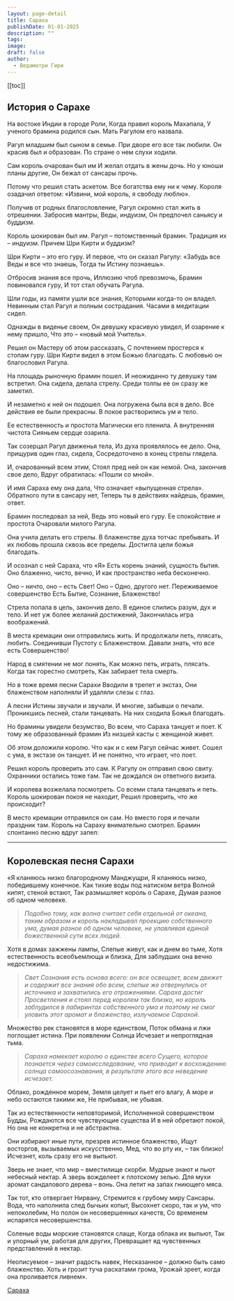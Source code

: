 ```yaml
---
layout: page-detail
title: Сараха
publishDate: 01-01-2025
description: ""
tags: 
image: 
draft: false
author:
  - Ведаматри Гири
---
```


[[toc]]

## **История о Сарахе**

На востоке Индии в городе Роли,
Когда правил король Махапала,
У ученого брамина родился сын.
Мать Рагулом его назвала.

Рагул младшим был сыном в семье.
При дворе его все так любили.
Он красив был и образован.
По стране о нем слухи ходили.

Сам король очарован был им
И желал отдать в жены дочь.
Но у юноши планы другие,
Он бежал от сансары прочь.

Потому что решил стать аскетом.
Все богатства ему ни к чему.
Короля озадачил ответом:
«Извини, мой король, я свободу люблю».

Получив от родных благословление,
Рагул скромно стал жить в отрешении.
Забросив мантры, Веды, индуизм,
Он предпочел саньясу и буддизм.

Король шокирован был им.
Рагул – потомственный брамин.
Традиция их – индуизм.
Причем Шри Кирти и буддизм?

Шри Кирти – это его гуру.
И первое, что он сказал Рагулу:
«Забудь все Веды и все что знаешь,
Тогда ты Истину познаешь».

Отбросив знания все прочь,
Иллюзию чтоб превозмочь,
Брамин повиновался гуру,
И тот стал обучать Рагула.

Шли годы, из памяти ушли все знания,
Которыми когда-то он владел.
Невинным стал Рагул и полным сострадания.
Часами в медитации сидел.

Однажды в виденье своем,
Он девушку красивую увидел,
И озарение к нему пришло,
Что это – «новый мой Учитель».

Решил он Мастеру об этом рассказать,
С почтением простерся к стопам гуру.
Шри Кирти видел в этом Божью благодать.
С любовью он благословил Рагула.

На площадь рыночную брамин пошел.
И неожиданно ту девушку там встретил.
Она сидела, делала стрелу.
Среди толпы ее он сразу же заметил.

И незаметно к ней он подошел.
Она погружена была вся в дело.
Все действия ее были прекрасны.
В покое растворились ум и тело.

Ее естественность и простота
Магически его пленила.
А внутренняя чистота
Сияньем сердце озарила.

Так созерцал Рагул движенья тела,
Из духа проявлялось ее дело.
Она, прищурив один глаз, сидела,
Сосредоточено в конец стрелы глядела.

И, очарованный всем этим,
Стоял пред ней он как немой.
Она, закончив свое дело,
Вдруг обратилась: «Пошли со мной».

И имя Сараха ему она дала,
Что означает «выпущенная стрела».
Обратного пути в сансару нет,
Теперь ты в действиях найдешь, брамин, ответ.

Брамин последовал за ней,
Ведь это новый его гуру.
Ее спокойствие и простота
Очаровали милого Рагула.

Она учила делать его стрелы.
В блаженстве духа тотчас пребывать.
И их любовь прошла сквозь все пределы.
Достигла цели божья благодать.

И осознал с ней Сараха, что «Я»
Есть корень знаний, сущность бытия.
Оно блаженно, чисто, вечно,
И как пространство неба бесконечно.

Оно – ничто, оно – есть Свет!
Оно – Одно, другого нет.
Переживаемое совершенство
Есть Бытие, Сознание, Блаженство!

Стрела попала в цель, закончив дело.
В единое слились разум, дух и тело.
И нет уж более желаний достижений,
Закончилась игра воображений.

В места кремации они отправились жить.
И продолжали петь, плясать, любить.
Соединивши Пустоту с Блаженством.
Давали знать, что все есть Совершенство!

Народ в смятении не мог понять,
Как можно петь, играть, плясать.
Когда так горестно смотреть,
Как забирает тела смерть.

Но в тоже время песни Сарахи
Вводили в трепет и экстаз,
Они блаженством наполняли
И удаляли слезы с глаз.

А песни Истины звучали и звучали.
И многие, забывши о печали.
Проникшись песней, стали танцевать.
На них сходила Божья благодать.

Но брамины увидели безумство,
Во всем, что Сараха танцует и поет.
К тому же образованный брамин
Из низшей касты с женщиной живет.

Об этом доложили королю.
Что как и с кем Рагул сейчас живет.
Сошел с ума, в экстазе он танцует.
И не понятно, что играет, что поет.

Решил король проверить это сам.
К Рагулу он отправил свою свиту.
Охранники остались тоже там.
Так не дождался он ответного визита.

И королева возжелала посмотреть.
Со всеми стала танцевать и петь.
Король шокирован покоя не находит,
Решил проверить, что же происходит?

В место кремации отправился он сам.
Но вместо горя и печали праздник там.
Король на Сараху внимательно смотрел.
Брамин спонтанно песню вдруг запел:

***

## **Королевская песня Сарахи**

«Я кланяюсь низко благородному Манджущри,
Я кланяюсь низко, победившему конечное.
Как тихие воды под натиском ветра
Волной кипят, стеной встают,
Так размышляет король о Сарахе,
Думая разное об одном человеке.

> *Подобно тому, как волна считает себя отдельной от океана, таким образом и король накладывал проекцию собственного ума, думая разное об одном человеке, не улавливая единой божественной сути всех людей.*

Хотя в домах зажжены лампы,
Слепые живут, как и днем во тьме,
Хотя естественность всеобъемлюща и близка,
Для заблудших она вечно недостижима.

> *Свет Сознания есть основа всего: он все освещает, всем движет и содержит все знания обо всем, слепые же отвернулись от источника и захватились его отражениями. Сараха достиг Просветления и стоял перед королем так близко, но король заблудился в лабиринтах собственного ума и поэтому не смог уловить этот аромат и блаженство, излучаемое Сарахой.*

Множество рек становятся в море единством,
Поток обмана и лжи поглощает истина.
При появлении Солнца
Исчезает и непроглядная тьма.

> *Сараха намекает королю о единстве всего Сущего, которое познается через самоисследование, что приводит к восхождению солнца самоосознавания, в результате этого все неведение исчезает.*

Облако, рожденное морем,
Земля целует и пьет его влагу,
А море и небо остаются такими же,
Не прибывая, не убывая.

Так из естественности неповторимой,
Исполненной совершенством Будды,
Рождаются все чувствующие существа
И в ней обретают покой,
Но она не конкретна и не абстрактна.

Они избирают иные пути, презрев истинное блаженство,
Ищут восторгов, вызываемых искусственно,
Мед, что во рту их, – так близко!
Исчезнет, коль сразу его не выпьют.

Зверь не знает, что мир – вместилище скорби.
Мудрые знают и пьют небесный нектар.
А зверь вожделеет к плотскому зелью.
Для мухи аромат сандалового дерева – вонь.
Она летит на запах гниющего мяса.

Так тот, кто отвергает Нирвану,
Стремится к грубому миру Сансары.
Вода, что наполнила след бычьих копыт,
Высохнет скоро, так и ум, что непоколебим,
Но полон он несовершенных качеств,
Со временем испарятся несовершенства.

Соленые воды морские становятся слаще,
Когда облака их выпьют,
Так и упорный ум, работая для других,
Превращает яд чувственных представлений в нектар.

Неописуемое – значит радость навек,
Несказанное – должно быть само блаженство.
Хоть и грозит туча раскатами грома,
Урожай зреет, когда она проливается ливнем».

[Сараха](/binaries/file/news/f%5F2765.docx)
  
  
